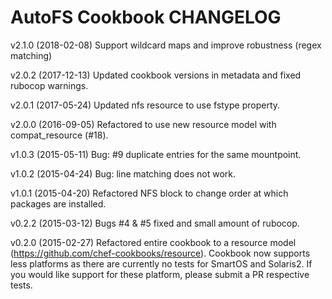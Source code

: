AutoFS Cookbook CHANGELOG
========================
v2.1.0 (2018-02-08)
Support wildcard maps and improve robustness (regex matching)

v2.0.2 (2017-12-13)
Updated cookbook versions in metadata and fixed rubocop warnings.

v2.0.1 (2017-05-24)
Updated nfs resource to use fstype property.

v2.0.0 (2016-09-05)
Refactored to use new resource model with compat_resource (#18).

v1.0.3 (2015-05-11)
Bug: #9 duplicate entries for the same mountpoint.

v1.0.2 (2015-04-24)
Bug: line matching does not work.

v1.0.1 (2015-04-20)
Refactored NFS block to change order at which packages are installed.

v0.2.2 (2015-03-12)
Bugs #4 & #5 fixed and small amount of rubocop.

v0.2.0 (2015-02-27)
Refactored entire cookbook to a resource model (https://github.com/chef-cookbooks/resource).
Cookbook now supports less platforms as there are currently no tests for SmartOS and Solaris2. If you would like support for these platform, please submit a PR respective tests.
